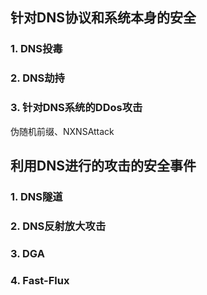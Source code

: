 ## 针对DNS协议和系统本身的安全
### 1. DNS投毒


### 2. DNS劫持


### 3. 针对DNS系统的DDos攻击
伪随机前缀、NXNSAttack



## 利用DNS进行的攻击的安全事件
### 1. DNS隧道

### 2. DNS反射放大攻击


### 3. DGA


### 4. Fast-Flux



